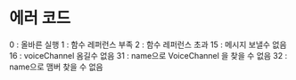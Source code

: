 # 에러 코드

0 : 올바른 실행
1 : 함수 레퍼런스 부족
2 : 함수 레퍼런스 초과
15 : 메시지 보낼수 없음
16 : voiceChannel 옴길수 없음
31 : name으로 VoiceChannel 을 찾을 수 없음
32 : name으로 맴버 찾을 수 없음
